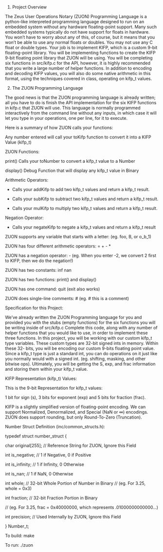 1. Project Overview

The Zeus User Operations Notary (ZUON) Programming Language is a python-like interpreted
programming language designed to run on an embedded system without any hardware
floating-point support. Many such embedded systems typically do not have support for floats
in hardware. You won’t have to worry about any of this, of course, but it means that you won’t
be able to use any normal floats or doubles. You may not use any C float or double types.
Your job is to implement KIFP, which is a custom 9-bit floating-point library.
You will be implementing functions to create the KIFP 9-bit floating point library that ZUON will
be using. You will be completing six functions in src/kifp.c for the API, however, it is highly
recommended that you write a large number of helper functions.
In addition to encoding and decoding KIFP values, you will also do some native arithmetic in this
format, using the techniques covered in class, operating on kifp_t values.

2. The ZUON Programming Language

The good news is that the ZUON programming language is already written; all you have to do is
finish the API implementation for the six KIFP functions in kifp.c that ZUON will use. This
language is normally programmed interactively from the command line without any inputs, in
which case it will let you type in your operations, one per line, for it to execute.

Here is a summary of how ZUON calls your functions:

Any number entered will call your toKifp function to convert it into a KIFP Value (kifp_t)

ZUON Functions:

print() Calls your toNumber to convert a kifp_t value to a Number

display() Debug Function that will display any kifp_t value in Binary

Arithmetic Operators:

+ Calls your addKifp to add two kifp_t values and return a kifp_t result.

- Calls your subKifp to subtract two kifp_t values and return a kifp_t result.

* Calls your mulKifp to multiply two kifp_t values and return a kifp_t result.

Negation Operator:

- Calls your negateKifp to negate a kifp_t values and return a kifp_t result

ZUON supports any variable that starts with a letter: (eg. foo, B, or o_b_1)

ZUON has four different arithmetic operators: = + - *

ZUON has a negation operator: -
(eg. When you enter -2, we convert 2 first to KIFP, then we do the negation!)

ZUON has two constants: inf nan

ZUON has two functions: print() and display()

ZUON has one command: quit (exit also works)

ZUON does single-line comments: # (eg. # this is a comment)

Specification for this Project:

We’ve already written the ZUON Programming language for you and provided you with the
stubs (empty functions) for the six functions you will be writing inside of src/kifp.c
Complete this code, along with any number of helper functions that you would like to use, in
order to implement these three functions. In this project, you will be working with our custom
kifp_t type variables. These custom types are 32-bit signed ints in memory. Within these 32-
bits, you will be encoding our custom 9-bits floating point value.
Since a kifp_t type is just a standard int, you can do operations on it just like you normally
would with a signed int. (eg. shifting, masking, and other bitwise ops). Ultimately, you will be
getting the S, exp, and frac information and storing them within your kifp_t value.

KIFP Representation (kifp_t) Values:

This is the 9-bit Representation for kifp_t values:

1 bit for sign (s), 3 bits for exponent (exp) and 5 bits for fraction (frac).

KIFP is a slightly simplified version of floating-point encoding. We can support Normalized,
Denormalized, and Special (NaN or ∞) encodings. ZUON does support rounding, but only
Round-To-Zero (Truncation).

Number Struct Definition (inc/common_structs.h):

typedef struct number_struct {

 char original[255]; // Reference String for ZUON, Ignore this Field

 int is_negative; // 1 if Negative, 0 if Positive

 int is_infinity; // 1 if Infinity, 0 Otherwise

 int is_nan; // 1 if NaN, 0 Otherwise

 int whole; // 32-bit Whole Portion of Number in Binary
 // (eg. For 3.25, whole = 0x3)

 int fraction; // 32-bit Fraction Portion in Binary

 // (eg. For 3.25, frac = 0x40000000, which represents .01000000000000...)

 int precision; // Used Internally by ZUON, Ignore this Field

} Number_t;

To build: make

To run: ./zuon

